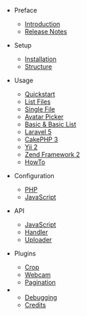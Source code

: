 - Preface
	- [Introduction](introduction.md)
	- [Release Notes](releases.md)
	<!-- - [Upgrade Guide](upgrade.md) -->

- Setup
    - [Installation](installation.md)
	- [Structure](structure.md)

- Usage
	- [Quickstart](quick.md)
	- [List Files](list.md)
	- [Single File](singlefile.md)
	- [Avatar Picker](avatar.md)
	- [Basic & Basic List](basic.md)
	- [Laravel 5](laravel.md)
	- [CakePHP 3](cakephp.md)
    - [Yii 2](yii2.md)
    - [Zend Framework 2](zf2.md)
	- [HowTo](howto.md)

- Configuration
	- [PHP](configphp.md)
	- [JavaScript](configjs.md)

- API
	- [JavaScript](javascript.md)
	- [Handler](handler.md)
	- [Uploader](uploader.md)	

- Plugins
	- [Crop](crop.md) 
	- [Webcam](webcam.md)
	- [Pagination](pagination.md)

-
    - [Debugging](debugging.md)
    - [Credits](credits.md)
